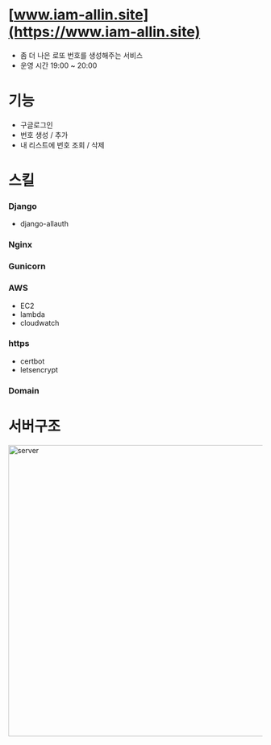 # [www.iam-allin.site](https://www.iam-allin.site)
- 좀 더 나은 로또 번호를 생성해주는 서비스  
- 운영 시간 19:00 ~ 20:00 

# 기능  
- 구글로그인
- 번호 생성 / 추가
- 내 리스트에 번호 조회 / 삭제

# 스킬  
### Django  
- django-allauth

### Nginx  
### Gunicorn  
### AWS  
- EC2
- lambda
- cloudwatch
### https  
- certbot
- letsencrypt
### Domain  

# 서버구조  
<img width="578" alt="server" src="https://user-images.githubusercontent.com/54696445/120060181-3b24f200-c091-11eb-9061-501bf7dc6d5c.png">

